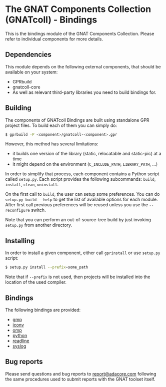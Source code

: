 The GNAT Components Collection (GNATcoll) - Bindings
====================================================

This is the bindings module of the GNAT Components Collection. Please refer to
individual components for more details.

Dependencies
------------

This module depends on the following external components, that should be
available on your system:

- GPRbuild
- gnatcoll-core
- As well as relevant third-party libraries you need to build bindings for.

Building
--------

The components of GNATcoll Bindings are built using standalone GPR project
files. To build each of them you can simply do:

```sh
$ gprbuild -P <component>/gnatcoll-<component>.gpr
```

However, this method has several limitations:

* it builds one version of the library (static, relocatable and static-pic)
  at a time
* it might depend on the environment (`C_INCLUDE_PATH`, `LIBRARY_PATH`, ...)

In order to simplify that process, each component contains a Python script
called `setup.py`. Each script provides the following subcommands: `build`,
`install`, `clean`, `uninstall`.

On the first call to `build`, the user can setup some preferences. You can do
`setup.py build --help` to get the list of available options for each module.
After first call previous preferences will be reused unless you use the
`--reconfigure` switch.

Note that you can perform an out-of-source-tree build by just invoking
`setup.py` from another directory.


Installing
----------

In order to install a given component, either call `gprinstall` or use
`setup.py` script:

```sh
$ setup.py install --prefix=some_path
```

Note that if `--prefix` is not used, then projects will be installed into the
location of the used compiler.


Bindings
--------

The following bindings are provided:

- [gmp](gmp/README.md)
- [iconv](iconv/README.md)
- [omp](omp/README.md)
- [python](python/README.md)
- [readline](readline/README.md)
- [syslog](syslog/README.md)


Bug reports
-----------

Please send questions and bug reports to report@adacore.com following
the same procedures used to submit reports with the GNAT toolset itself.
